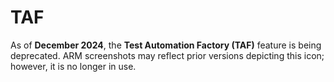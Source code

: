 # TAF

As of **December 2024**, the **Test Automation Factory (TAF)** feature is being deprecated. ARM screenshots may reflect prior versions depicting this icon; however, it is no longer in use.
